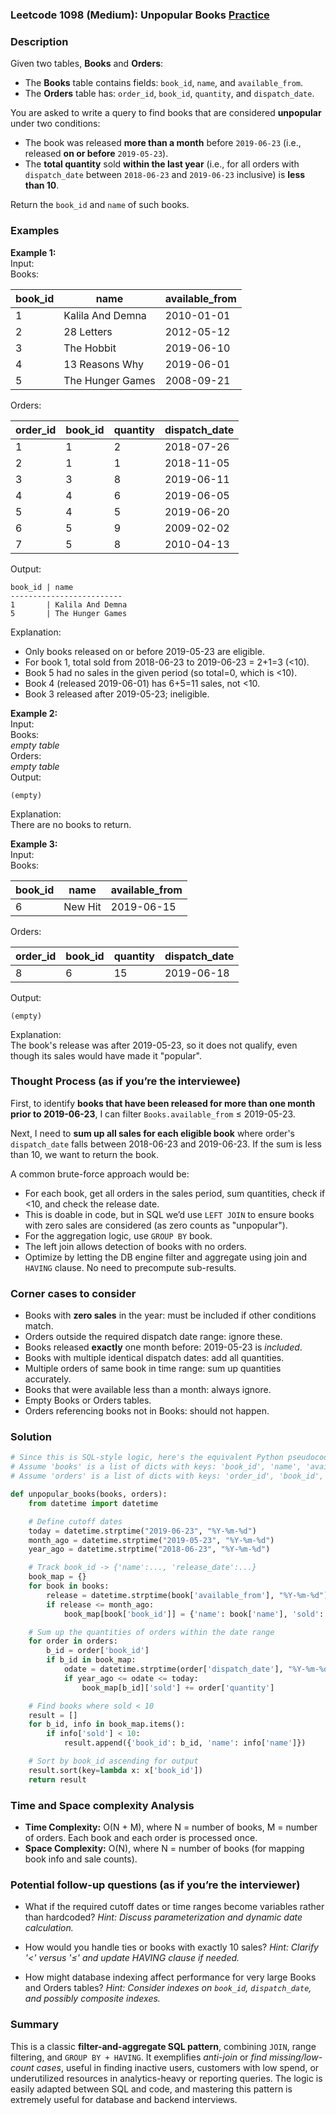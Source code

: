 ### Leetcode 1098 (Medium): Unpopular Books [Practice](https://leetcode.com/problems/unpopular-books)

### Description  
Given two tables, **Books** and **Orders**:

- The **Books** table contains fields: `book_id`, `name`, and `available_from`.
- The **Orders** table has: `order_id`, `book_id`, `quantity`, and `dispatch_date`.

You are asked to write a query to find books that are considered **unpopular** under two conditions:
- The book was released **more than a month** before `2019-06-23` (i.e., released **on or before** `2019-05-23`).
- The **total quantity** sold **within the last year** (i.e., for all orders with `dispatch_date` between `2018-06-23` and `2019-06-23` inclusive) is **less than 10**.

Return the `book_id` and `name` of such books.

### Examples  

**Example 1:**  
Input:  
Books:

|book_id|name|available_from|
|--|--|--|
|1|Kalila And Demna|2010-01-01|
|2|28 Letters|2012-05-12|
|3|The Hobbit|2019-06-10|
|4|13 Reasons Why|2019-06-01|
|5|The Hunger Games|2008-09-21|

Orders:

|order_id|book_id|quantity|dispatch_date|
|--|--|--|--|
|1|1|2|2018-07-26|
|2|1|1|2018-11-05|
|3|3|8|2019-06-11|
|4|4|6|2019-06-05|
|5|4|5|2019-06-20|
|6|5|9|2009-02-02|
|7|5|8|2010-04-13|

Output:  
```
book_id | name
-------------------------
1       | Kalila And Demna
5       | The Hunger Games
```
Explanation:  
- Only books released on or before 2019-05-23 are eligible.
- For book 1, total sold from 2018-06-23 to 2019-06-23 = 2+1=3 (<10).
- Book 5 had no sales in the given period (so total=0, which is <10).
- Book 4 (released 2019-06-01) has 6+5=11 sales, not <10.
- Book 3 released after 2019-05-23; ineligible.

**Example 2:**  
Input:  
Books:  
*empty table*  
Orders:  
*empty table*  
Output:  
```
(empty)
```
Explanation:  
There are no books to return.

**Example 3:**  
Input:  
Books:

|book_id|name|available_from|
|--|--|--|
|6|New Hit|2019-06-15|

Orders:

|order_id|book_id|quantity|dispatch_date|
|--|--|--|--|
|8|6|15|2019-06-18|

Output:  
```
(empty)
```
Explanation:  
The book's release was after 2019-05-23, so it does not qualify, even though its sales would have made it "popular".

### Thought Process (as if you’re the interviewee)  

First, to identify **books that have been released for more than one month prior to 2019-06-23**, I can filter `Books.available_from` ≤ 2019-05-23.

Next, I need to **sum up all sales for each eligible book** where order's `dispatch_date` falls between 2018-06-23 and 2019-06-23. If the sum is less than 10, we want to return the book.

A common brute-force approach would be:
- For each book, get all orders in the sales period, sum quantities, check if <10, and check the release date.
- This is doable in code, but in SQL we’d use `LEFT JOIN` to ensure books with zero sales are considered (as zero counts as "unpopular").
- For the aggregation logic, use `GROUP BY` book.
- The left join allows detection of books with no orders.
- Optimize by letting the DB engine filter and aggregate using join and `HAVING` clause. No need to precompute sub-results.

### Corner cases to consider  
- Books with **zero sales** in the year: must be included if other conditions match.
- Orders outside the required dispatch date range: ignore these.
- Books released **exactly** one month before: 2019-05-23 is *included*.
- Books with multiple identical dispatch dates: add all quantities.
- Multiple orders of same book in time range: sum up quantities accurately.
- Books that were available less than a month: always ignore.
- Empty Books or Orders tables.
- Orders referencing books not in Books: should not happen.

### Solution

```python
# Since this is SQL-style logic, here's the equivalent Python pseudocode:
# Assume 'books' is a list of dicts with keys: 'book_id', 'name', 'available_from'
# Assume 'orders' is a list of dicts with keys: 'order_id', 'book_id', 'quantity', 'dispatch_date'

def unpopular_books(books, orders):
    from datetime import datetime

    # Define cutoff dates
    today = datetime.strptime("2019-06-23", "%Y-%m-%d")
    month_ago = datetime.strptime("2019-05-23", "%Y-%m-%d")
    year_ago = datetime.strptime("2018-06-23", "%Y-%m-%d")

    # Track book_id -> {'name':..., 'release_date':...}
    book_map = {}
    for book in books:
        release = datetime.strptime(book['available_from'], "%Y-%m-%d")
        if release <= month_ago:
            book_map[book['book_id']] = {'name': book['name'], 'sold': 0}

    # Sum up the quantities of orders within the date range
    for order in orders:
        b_id = order['book_id']
        if b_id in book_map:
            odate = datetime.strptime(order['dispatch_date'], "%Y-%m-%d")
            if year_ago <= odate <= today:
                book_map[b_id]['sold'] += order['quantity']

    # Find books where sold < 10
    result = []
    for b_id, info in book_map.items():
        if info['sold'] < 10:
            result.append({'book_id': b_id, 'name': info['name']})

    # Sort by book_id ascending for output
    result.sort(key=lambda x: x['book_id'])
    return result
```

### Time and Space complexity Analysis  

- **Time Complexity:** O(N + M), where N = number of books, M = number of orders. Each book and each order is processed once.
- **Space Complexity:** O(N), where N = number of books (for mapping book info and sale counts).

### Potential follow-up questions (as if you’re the interviewer)  

- What if the required cutoff dates or time ranges become variables rather than hardcoded?
  *Hint: Discuss parameterization and dynamic date calculation.*

- How would you handle ties or books with exactly 10 sales?
  *Hint: Clarify '<' versus '≤' and update HAVING clause if needed.*

- How might database indexing affect performance for very large Books and Orders tables?
  *Hint: Consider indexes on `book_id`, `dispatch_date`, and possibly composite indexes.*

### Summary

This is a classic **filter-and-aggregate SQL pattern**, combining `JOIN`, range filtering, and `GROUP BY + HAVING`. It exemplifies *anti-join* or *find missing/low-count cases*, useful in finding inactive users, customers with low spend, or underutilized resources in analytics-heavy or reporting queries. The logic is easily adapted between SQL and code, and mastering this pattern is extremely useful for database and backend interviews.